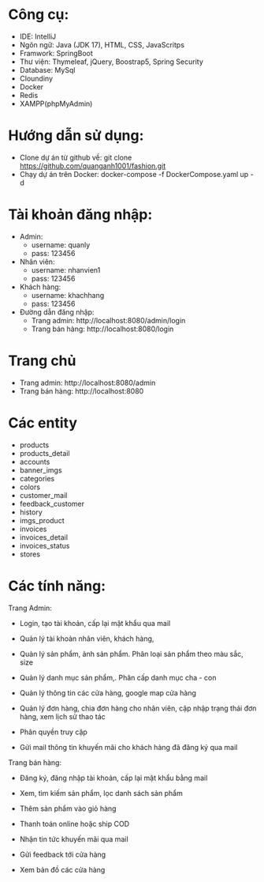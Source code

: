 # Công cụ:
  - IDE: IntelliJ
  - Ngôn ngữ: Java (JDK 17), HTML, CSS, JavaScritps
  - Framwork: SpringBoot
  - Thư viện: Thymeleaf, jQuery, Boostrap5, Spring Security
  - Database: MySql
  - Cloundiny
  - Docker
  - Redis
  - XAMPP(phpMyAdmin)

  # Hướng dẫn sử dụng:
  - Clone dự án từ github về: git clone https://github.com/quanganh1001/fashion.git
  - Chạy dự án trên Docker: docker-compose -f DockerCompose.yaml up -d


# Tài khoản đăng nhập:
  - Admin:
    + username: quanly
    + pass: 123456
  - Nhân viên:
    + username: nhanvien1
    + pass: 123456
  - Khách hàng:
    + username: khachhang
    + pass: 123456
  - Đường dẫn đăng nhập:
    + Trang admin:  http://localhost:8080/admin/login
    + Trang bán hàng: http://localhost:8080/login
   
# Trang chủ
  - Trang admin:  http://localhost:8080/admin
  - Trang bán hàng: http://localhost:8080

# Các entity
  - products
  - products_detail
  - accounts
  - banner_imgs
  - categories
  - colors
  - customer_mail
  - feedback_customer
  - history
  - imgs_product
  - invoices
  - invoices_detail
  - invoices_status
  - stores


# Các tính năng:
Trang Admin:

+ Login, tạo tài khoản, cấp lại mật khẩu qua mail

+ Quản lý tài khoản nhân viên, khách hàng,

+ Quản lý sản phẩm, ảnh sản phẩm. Phân loại sản phẩm theo màu sắc, size

+ Quản lý danh mục sản phẩm,. Phân cấp danh mục cha - con

+ Quản lý thông tin các cửa hàng, google map cửa hàng

+ Quản lý đơn hàng, chia đơn hàng cho nhân viên, cập nhập trạng thái đơn hàng, xem lịch sử thao tác

+ Phân quyền truy cập

+ Gửi mail thông tin khuyến mãi cho khách hàng đã đăng ký qua mail



Trang bán hàng:

+ Đăng ký, đăng nhập tài khoản, cấp lại mật khẩu bằng mail

+ Xem, tìm kiếm sản phẩm, lọc danh sách sản phẩm

+ Thêm sản phẩm vào giỏ hàng

+ Thanh toán online hoặc ship COD

+ Nhận tin tức khuyến mãi qua mail

+ Gửi feedback tới cửa hàng

+ Xem bản đồ các cửa hàng
  
